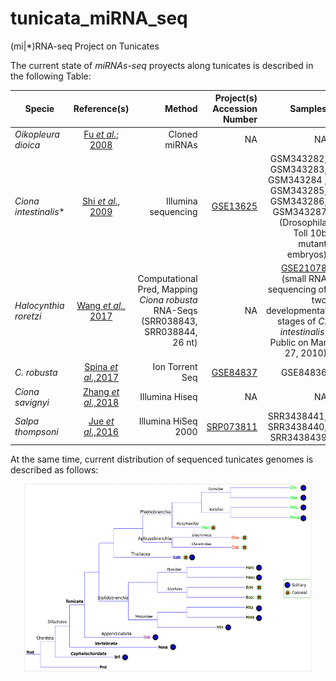 # tunicata_miRNA_seq
(mi|\*)RNA-seq Project on Tunicates

The current state of _miRNAs-seq_ proyects along tunicates is described in the
following Table:

| Specie   |   Reference(s)   | Method  | Project(s) Accession Number | Samples |
|----------|:----------------:|--------------------:|--------------------:|--------:|
| _Oikopleura dioica_ | [Fu _et al._; 2008](https://academic.oup.com/mbe/article/25/6/1067/1131173) | Cloned miRNAs|NA| NA|
| _Ciona intestinalis_\* | [Shi _et al_., 2009](https://www.nature.com/articles/nsmb.1536) | Illumina sequencing |  [GSE13625](https://www.ncbi.nlm.nih.gov/geo/query/acc.cgi?acc=GSE13625)| GSM343282, GSM343283, GSM343284 , GSM343285, GSM343286, GSM343287 (Drosophila Toll 10b mutant embryos) |
| _Halocynthia roretzi_ | [Wang _et al_., 2017 ](https://bmcgenomics.biomedcentral.com/articles/10.1186/s12864-017-3707-5) | Computational Pred, Mapping _Ciona robusta_ RNA-Seqs (SRR038843, SRR038844, 26 nt) | NA | [GSE21078](https://www.ncbi.nlm.nih.gov/geo/query/acc.cgi?acc=GSM526915) (small RNA sequencing of two developmental stages of _C. intestinalis_. Public on Mar 27, 2010)|
|_C. robusta_| [Spina _et al_.,2017](http://dev.biologists.org/content/144/10/1787.long) | Ion Torrent Seq | [GSE84837](https://www.ncbi.nlm.nih.gov/geo/query/acc.cgi?acc=GSE84837) | GSE84836 |
| _Ciona savignyi_ | [Zhang _et al_.,2018](https://bmcgenomics.biomedcentral.com/articles/10.1186/s12864-018-4566-4)| Illumina Hiseq | NA | NA | 
| _Salpa thompsoni_ | [Jue _et al_.,2016](https://www.ncbi.nlm.nih.gov/pmc/articles/PMC5174732/pdf/evw215.pdf) | Illumina HiSeq 2000| [SRP073811](https://www.ncbi.nlm.nih.gov/Traces/study/?uids=2470099%2C2470098%2C2470097) | SRR3438441, SRR3438440, SRR3438439 |   

At the same time, current distribution of sequenced tunicates genomes is described as follows:
<p align="center">
  <img width="460" height="300" src="https://github.com/cavelandiah/tunicata_miRNA_seq/blob/master/Figures/treeTunicata.png?raw=true">
</p>

